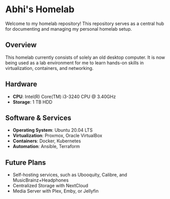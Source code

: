 # Abhi's Homelab

Welcome to my homelab repository! This repository serves as a central hub for documenting and managing my personal homelab setup.

## Overview

This homelab currently consists of solely an old desktop computer. It is now being used as a lab environment for me to learn hands-on skills in virtualization, containers, and networking.

## Hardware

- **CPU**: Intel(R) Core(TM) i3-3240 CPU @ 3.40GHz
- **Storage**: 1 TB HDD

## Software & Services

- **Operating System**: Ubuntu 20.04 LTS
- **Virtualization**: Proxmox, Oracle VirtualBox
- **Containers**: Docker, Kubernetes
- **Automation**: Ansible, Terraform

## Future Plans

- Self-hosting services, such as Ubooquity, Calibre, and MusicBrainz+Headphones
- Centralized Storage with NextCloud
- Media Server with Plex, Emby, or Jellyfin
